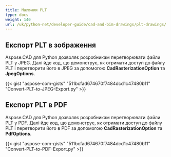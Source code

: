 ```yaml
---
title: Малюнки PLT
type: docs
weight: 140
url: /uk/python-net/developer-guide/cad-and-bim-drawings/plt-drawings/
---
```


## **Експорт PLT в зображення**

Aspose.CAD для Python дозволяє розробникам перетворювати файли PLT у JPEG. Далі йде код, що демонструє, як отримати доступ до файлу PLT і перетворити його в JPEG за допомогою **CadRasterizationOption** та **JpegOptions**.

{{< gist "aspose-com-gists" "511bcfad674670f7484dcd1c47480b11" "Convert-PLT-to-JPEG-Export.py" >}}

## **Експорт PLT в PDF**

Aspose.CAD для Python дозволяє розробникам перетворювати файли PLT у PDF. Далі йде код, що демонструє, як отримати доступ до файлу PLT і перетворити його в PDF за допомогою **CadRasterizationOption** та **PdfOptions**.

{{< gist "aspose-com-gists" "511bcfad674670f7484dcd1c47480b11" "Convert-PLT-to-PDF-Export.py" >}}
